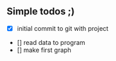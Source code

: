 ## Simple todos ;)

- [x] initial commit to git with project
- [] read data to program
- [] make first graph
